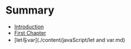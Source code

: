# Summary

* [Introduction](README.md)
* [First Chapter](chapter1.md)
* [let与var](./content/javaScript/let and var.md)

